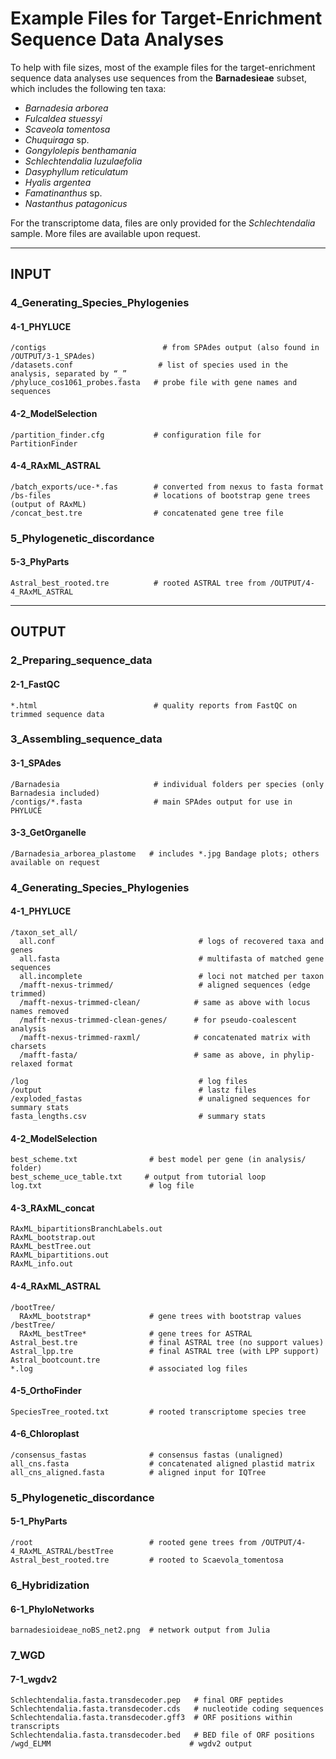 
# Example Files for Target-Enrichment Sequence Data Analyses

To help with file sizes, most of the example files for the target-enrichment sequence data analyses use sequences from the **Barnadesieae** subset, which includes the following ten taxa:

- *Barnadesia arborea*
- *Fulcaldea stuessyi*
- *Scaveola tomentosa*
- *Chuquiraga* sp.
- *Gongylolepis benthamania*
- *Schlechtendalia luzulaefolia*
- *Dasyphyllum reticulatum*
- *Hyalis argentea*
- *Famatinanthus* sp.
- *Nastanthus patagonicus*

For the transcriptome data, files are only provided for the *Schlechtendalia* sample. More files are available upon request.

---

## INPUT

### 4_Generating_Species_Phylogenies

#### 4-1_PHYLUCE

```
/contigs                          # from SPAdes output (also found in /OUTPUT/3-1_SPAdes)
/datasets.conf                   # list of species used in the analysis, separated by “_”
/phyluce_cos1061_probes.fasta   # probe file with gene names and sequences
```

#### 4-2_ModelSelection

```
/partition_finder.cfg           # configuration file for PartitionFinder
```

#### 4-4_RAxML_ASTRAL

```
/batch_exports/uce-*.fas        # converted from nexus to fasta format
/bs-files                       # locations of bootstrap gene trees (output of RAxML)
/concat_best.tre                # concatenated gene tree file
```

### 5_Phylogenetic_discordance

#### 5-3_PhyParts

```
Astral_best_rooted.tre          # rooted ASTRAL tree from /OUTPUT/4-4_RAxML_ASTRAL
```

---

## OUTPUT

### 2_Preparing_sequence_data

#### 2-1_FastQC

```
*.html                          # quality reports from FastQC on trimmed sequence data
```

### 3_Assembling_sequence_data

#### 3-1_SPAdes

```
/Barnadesia                     # individual folders per species (only Barnadesia included)
/contigs/*.fasta                # main SPAdes output for use in PHYLUCE
```

#### 3-3_GetOrganelle

```
/Barnadesia_arborea_plastome   # includes *.jpg Bandage plots; others available on request
```

### 4_Generating_Species_Phylogenies

#### 4-1_PHYLUCE

```
/taxon_set_all/
  all.conf                                # logs of recovered taxa and genes
  all.fasta                               # multifasta of matched gene sequences
  all.incomplete                          # loci not matched per taxon
  /mafft-nexus-trimmed/                   # aligned sequences (edge trimmed)
  /mafft-nexus-trimmed-clean/            # same as above with locus names removed
  /mafft-nexus-trimmed-clean-genes/      # for pseudo-coalescent analysis
  /mafft-nexus-trimmed-raxml/            # concatenated matrix with charsets
  /mafft-fasta/                          # same as above, in phylip-relaxed format

/log                                      # log files
/output                                   # lastz files
/exploded_fastas                          # unaligned sequences for summary stats
fasta_lengths.csv                         # summary stats
```

#### 4-2_ModelSelection

```
best_scheme.txt                # best model per gene (in analysis/ folder)
best_scheme_uce_table.txt     # output from tutorial loop
log.txt                        # log file
```

#### 4-3_RAxML_concat

```
RAxML_bipartitionsBranchLabels.out
RAxML_bootstrap.out
RAxML_bestTree.out
RAxML_bipartitions.out
RAxML_info.out
```

#### 4-4_RAxML_ASTRAL

```
/bootTree/
  RAxML_bootstrap*             # gene trees with bootstrap values
/bestTree/
  RAxML_bestTree*              # gene trees for ASTRAL
Astral_best.tre                # final ASTRAL tree (no support values)
Astral_lpp.tre                 # final ASTRAL tree (with LPP support)
Astral_bootcount.tre
*.log                          # associated log files
```

#### 4-5_OrthoFinder

```
SpeciesTree_rooted.txt         # rooted transcriptome species tree
```

#### 4-6_Chloroplast

```
/consensus_fastas              # consensus fastas (unaligned)
all_cns.fasta                  # concatenated aligned plastid matrix
all_cns_aligned.fasta          # aligned input for IQTree
```

### 5_Phylogenetic_discordance

#### 5-1_PhyParts

```
/root                          # rooted gene trees from /OUTPUT/4-4_RAxML_ASTRAL/bestTree
Astral_best_rooted.tre         # rooted to Scaevola_tomentosa
```

### 6_Hybridization

#### 6-1_PhyloNetworks

```
barnadesioideae_noBS_net2.png  # network output from Julia
```

### 7_WGD

#### 7-1_wgdv2

```
Schlechtendalia.fasta.transdecoder.pep   # final ORF peptides
Schlechtendalia.fasta.transdecoder.cds   # nucleotide coding sequences
Schlechtendalia.fasta.transdecoder.gff3  # ORF positions within transcripts
Schlechtendalia.fasta.transdecoder.bed   # BED file of ORF positions
/wgd_ELMM                               # wgdv2 output
```
